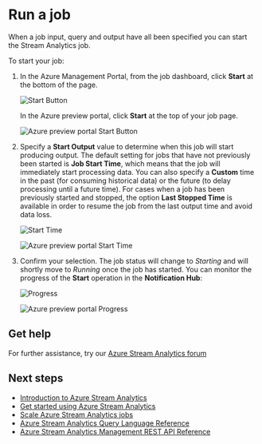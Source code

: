 <properties 
	pageTitle="Run a Job | Windows Azure" 
	description="Run a Job learning path segment."
	documentationCenter=""
	services="stream-analytics"
	authors="jeffstokes72" 
	manager="paulettm" 
	editor="cgronlun"/>

<tags
	ms.service="stream-analytics"
	ms.date="11/10/2015"
	wacn.date=""/>

# Run a job

When a job input, query and output have all been specified you can start the Stream Analytics job.

To start your job:

1.	In the Azure Management Portal, from the job dashboard, click **Start** at the bottom of the page.

    ![Start Button](./media/stream-analytics-run-a-job/1-stream-analytics-run-a-job.png)  

    In the Azure preview portal, click **Start** at the top of your job page.

    ![Azure preview portal Start Button](./media/stream-analytics-run-a-job/4-stream-analytics-run-a-job.png)  

2.	Specify a **Start Output** value to determine when this job will start producing output. The default setting for jobs that have not previously been started is **Job Start Time**, which means that the job will immediately start processing data. You can also specify a **Custom** time in the past (for consuming historical data) or the future (to delay processing until a future time). For cases when a job has been previously started and stopped, the option **Last Stopped Time** is available in order to resume the job from the last output time and avoid data loss.  

    ![Start Time](./media/stream-analytics-run-a-job/2-stream-analytics-run-a-job.png)  

    ![Azure preview portal Start Time](./media/stream-analytics-run-a-job/5-stream-analytics-run-a-job.png)  

3.	Confirm your selection. The job status will change to *Starting* and will shortly move to *Running* once the job has started. You can monitor the progress of the **Start** operation in the **Notification Hub**:

    ![Progress](./media/stream-analytics-run-a-job/3-stream-analytics-run-a-job.png)  

    ![Azure preview portal Progress](./media/stream-analytics-run-a-job/6-stream-analytics-run-a-job.png)  

## Get help
For further assistance, try our [Azure Stream Analytics forum](https://social.msdn.microsoft.com/Forums/home?forum=AzureStreamAnalytics)

## Next steps

- [Introduction to Azure Stream Analytics](/documentation/articles/stream-analytics-introduction)
- [Get started using Azure Stream Analytics](/documentation/articles/stream-analytics-get-started)
- [Scale Azure Stream Analytics jobs](/documentation/articles/stream-analytics-scale-jobs)
- [Azure Stream Analytics Query Language Reference](https://msdn.microsoft.com/zh-cn/library/azure/dn834998.aspx)
- [Azure Stream Analytics Management REST API Reference](https://msdn.microsoft.com/zh-cn/library/azure/dn835031.aspx)
